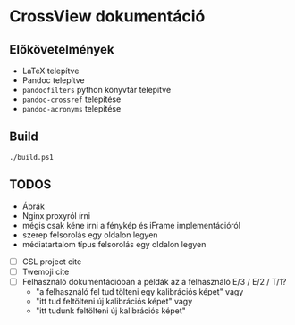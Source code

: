 # CrossView dokumentáció

## Előkövetelmények

- LaTeX telepítve
- Pandoc telepítve
- `pandocfilters` python könyvtár telepítve
- `pandoc-crossref` telepítése
- `pandoc-acronyms` telepítése

## Build

`./build.ps1`

## TODOS

- Ábrák
- Nginx proxyról írni
- mégis csak kéne írni a fénykép és iFrame implementációról
- szerep felsorolás egy oldalon legyen
- médiatartalom típus felsorolás egy oldalon legyen

- [ ] CSL project cite
- [ ] Twemoji cite
- [ ] Felhasználó dokumentációban a példák az a felhasználó E/3 / E/2 / T/1?
    - "a felhasználó fel tud tölteni egy kalibrációs képet" vagy
    - "itt tud feltölteni új kalibrációs képet" vagy
    - "itt tudunk feltölteni új kalibrációs képet"